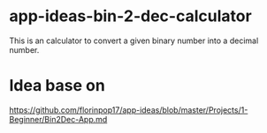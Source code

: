 # app-ideas-bin-2-dec-calculator
This is an calculator to convert a given binary number into a decimal number.


# Idea base on
https://github.com/florinpop17/app-ideas/blob/master/Projects/1-Beginner/Bin2Dec-App.md
